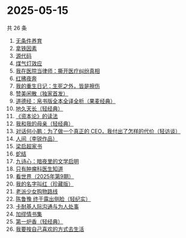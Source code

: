 # 2025-05-15

共 26 条

<!-- BEGIN WEREAD -->
<!-- 最后更新时间 2025-05-15 11:35:22 +0800 -->
1. [无条件养育](https://weread.qq.com/web/bookDetail/27b327b05e44c227b752c9d)
1. [拿铁因素](https://weread.qq.com/web/bookDetail/a1a32200813ab9e87g014bf7)
1. [源代码](https://weread.qq.com/web/bookDetail/b7932540813ab9ecdg014812)
1. [煤气灯效应](https://weread.qq.com/web/bookDetail/1df32da0813ab9e38g0101bc)
1. [我在医院当律师：撕开医疗纠纷真相](https://weread.qq.com/web/bookDetail/01132370813ab9ea5g01964a)
1. [红拂夜奔](https://weread.qq.com/web/bookDetail/e1c32ed05dedbbe1ca7ef1e)
1. [我的重生日记：生死之外，皆是擦伤](https://weread.qq.com/web/bookDetail/d7432640813ab9560g013cc5)
1. [赞美闲散（独家首发）](https://weread.qq.com/web/bookDetail/05a322e0813ab9ec0g01916d)
1. [道德经：帛书版全本全译全析（果麦经典）](https://weread.qq.com/web/bookDetail/63632e70813ab8edbg016f79)
1. [地久天长（轻经典）](https://weread.qq.com/web/bookDetail/c3832400813ab9ec0g013d0e)
1. [《资本论》的读法](https://weread.qq.com/web/bookDetail/00832e60813ab77a2g0108d5)
1. [我和我的母亲（轻经典）](https://weread.qq.com/web/bookDetail/de132b00813ab9ba1g0124df)
1. [对话何小鹏：为了做一个真正的 CEO，我付出了怎样的代价（轻访谈）](https://weread.qq.com/web/bookDetail/00a32bb0813ab9ebag015815)
1. [人间（李锐作品）](https://weread.qq.com/web/bookDetail/8bd32de0813ab9a1cg014609)
1. [梁启超家书](https://weread.qq.com/web/bookDetail/72932a505c6d4e7297b5ca3)
1. [蛇结](https://weread.qq.com/web/bookDetail/e77328b0813ab83b6g014aea)
1. [九诗心：暗夜里的文学启明](https://weread.qq.com/web/bookDetail/f7e32280813ab9eb3g015d98)
1. [只有肿瘤科医生知道](https://weread.qq.com/web/bookDetail/6fd32b60813ab9e2cg0149b3)
1. [看世界（2025年第9期）](https://weread.qq.com/web/bookDetail/ff232b20813ab9ebeg016a91)
1. [我的名字叫红（珍藏版）](https://weread.qq.com/web/bookDetail/06832650716dd9300689c84)
1. [老派少女购物路线](https://weread.qq.com/web/bookDetail/63732d00813ab7d60g0112c5)
1. [陈鲁豫 终于露出侧脸（轻纪实）](https://weread.qq.com/web/bookDetail/e3632d70813ab9ec0g016332)
1. [卡耐基人际沟通与为人处事](https://weread.qq.com/web/bookDetail/27a32100813ab9e76g010521)
1. [加缪情书集](https://weread.qq.com/web/bookDetail/d9e32920813ab9ec2g014f83)
1. [第一炉香（轻经典）](https://weread.qq.com/web/bookDetail/c60326f0813ab9eb1g010755)
1. [我要按自己喜欢的方式去生活](https://weread.qq.com/web/bookDetail/f7132830813ab9bc8g016f14)
<!-- END WEREAD -->